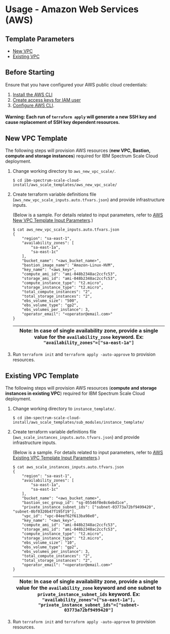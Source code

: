 # Usage - Amazon Web Services (AWS)

## Template Parameters 

  * [New VPC](gen/aws_new_vpc/README.md)
  * [Existing VPC](gen/aws_existing_vpc/README.md)

## Before Starting

Ensure that you have configured your AWS public cloud credentials:

1. [Install the AWS CLI](https://docs.aws.amazon.com/cli/latest/userguide/cli-chap-install.html)
2. [Create access keys for IAM user](https://docs.aws.amazon.com/IAM/latest/UserGuide/id_credentials_access-keys.html#Using_CreateAccessKey)
3. [Configure AWS CLI](https://docs.aws.amazon.com/cli/latest/userguide/cli-chap-configure.html#cli-quick-configuration).

#### Warning: Each run of  `terraform apply` will generate a new SSH key and cause replacement of SSH key dependent resources. 

## New VPC Template

The following steps will provision AWS resources (**new VPC, Bastion, compute and storage instances**) required for
IBM Spectrum Scale Cloud deployment.

1. Change working directory to `aws_new_vpc_scale/`.

    ```
    $ cd ibm-spectrum-scale-cloud-install/aws_scale_templates/aws_new_vpc_scale/
    ```

2. Create terraform variable definitions file (`aws_new_vpc_scale_inputs.auto.tfvars.json`) and provide infrastructure inputs.

   (Below is a sample. For details related to input parameters, refer to [AWS New VPC Template Input Parameters](docs/aws_new_vpc/README.md#inputs).)

    ```
    $ cat aws_new_vpc_scale_inputs.auto.tfvars.json
    {
        "region": "sa-east-1",
        "availability_zones": [
            "sa-east-1a",
            "sa-east-1c"
        ],
        "bucket_name": "<aws_bucket_name>",
        "bastion_image_name": "Amazon-Linux-HVM",
        "key_name": "<aws_key>",
        "compute_ami_id": "ami-048b2348ac2ccfc53",
        "storage_ami_id": "ami-048b2348ac2ccfc53",
        "compute_instance_type": "t2.micro",
        "storage_instance_type": "t2.micro",
        "total_compute_instances": "2",
        "total_storage_instances": "2",
        "ebs_volume_size": "500",
        "ebs_volume_type": "gp2",
        "ebs_volumes_per_instance": 3,
        "operator_email": "<operator@email.com>"
    }
    ```
    | Note: In case of single availability zone, provide a single value for the `availability_zone` keyword. Ex: `"availability_zones"=["sa-east-1a"]` |
    | --- |

3. Run `terraform init` and `terraform apply -auto-approve` to provision resources.

## Existing VPC Template

The following steps will provision AWS resources (**compute and storage instances in existing VPC**) required for
IBM Spectrum Scale Cloud deployment.

1. Change working directory to `instance_template/`.

    ```
    $ cd ibm-spectrum-scale-cloud-install/aws_scale_templates/sub_modules/instance_template/
    ```

2. Create terraform variable definitions file (`aws_scale_instances_inputs.auto.tfvars.json`) and provide infrastructure inputs.

   (Below is a sample. For details related to input parameters, refer to [AWS Existing VPC Template Input Parameters](docs/aws_existing_vpc/README.md#inputs).)
    ```
    $ cat aws_scale_instances_inputs.auto.tfvars.json
    {
        "region": "sa-east-1",
        "availability_zones": [
            "sa-east-1a",
            "sa-east-1c"
        ],
        "bucket_name": "<aws_bucket_name>",
        "bastion_sec_group_id": "sg-05546f0e8c6ebd1ce",
        "private_instance_subnet_ids": ["subnet-03773a72bf9499420", "subnet-0bf0320b47f195f19"],
        "vpc_id": "vpc-04eef62f613ba98e0",
        "key_name": "<aws_key>",
        "compute_ami_id": "ami-048b2348ac2ccfc53",
        "storage_ami_id": "ami-048b2348ac2ccfc53",
        "compute_instance_type": "t2.micro",
        "storage_instance_type": "t2.micro",
        "ebs_volume_size": "10",
        "ebs_volume_type": "gp2",
        "ebs_volumes_per_instance": 3,
        "total_compute_instances": "2",
        "total_storage_instances": "2",
        "operator_email": "<operator@email.com>"
    }
    ```

    | Note: In case of single availability zone, provide a single value for the `availability_zone` keyword and one subnet to `private_instance_subnet_ids` keyword. Ex: `"availability_zones"=["sa-east-1a"], "private_instance_subnet_ids"=["subnet-03773a72bf9499420"]` |
    | --- |

3. Run `terraform init` and `terraform apply -auto-approve` to provision resources.


